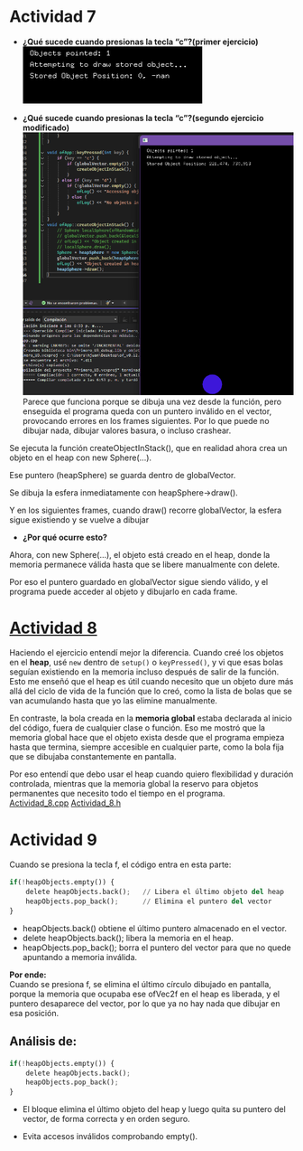 # Actividad 7     
- __¿Qué sucede cuando presionas la tecla “c”?(primer ejercicio)__  
![alt text](../Imagenes/ej7.png)

- __¿Qué sucede cuando presionas la tecla “c”?(segundo ejercicio modificado)__  
![alt text](../Imagenes/7-2.png) 
Parece que funciona porque se dibuja una vez desde la función, pero enseguida el programa queda con un puntero inválido en el vector, provocando errores en los frames siguientes. Por lo que puede no dibujar nada, dibujar valores basura, o incluso crashear.  

Se ejecuta la función createObjectInStack(), que en realidad ahora crea un objeto en el heap con new Sphere(...).  

Ese puntero (heapSphere) se guarda dentro de globalVector.  

Se dibuja la esfera inmediatamente con heapSphere->draw().  

Y en los siguientes frames, cuando draw() recorre globalVector, la esfera sigue existiendo y se vuelve a dibujar  


- __¿Por qué ocurre esto?__  

Ahora, con new Sphere(...), el objeto está creado en el heap, donde la memoria permanece válida hasta que se libere manualmente con delete.  

Por eso el puntero guardado en globalVector sigue siendo válido, y el programa puede acceder al objeto y dibujarlo en cada frame.  

# [Actividad 8](https://youtu.be/bLm0z9OoWt8)  

Haciendo el ejercicio entendí mejor la diferencia. Cuando creé los objetos en el **heap**, usé `new` dentro de `setup()` o `keyPressed()`, y vi que esas bolas seguían existiendo en la memoria incluso después de salir de la función. Esto me enseñó que el heap es útil cuando necesito que un objeto dure más allá del ciclo de vida de la función que lo creó, como la lista de bolas que se van acumulando hasta que yo las elimine manualmente.  

En contraste, la bola creada en la **memoria global** estaba declarada al inicio del código, fuera de cualquier clase o función. Eso me mostró que la memoria global hace que el objeto exista desde que el programa empieza hasta que termina, siempre accesible en cualquier parte, como la bola fija que se dibujaba constantemente en pantalla.  

Por eso entendí que debo usar el heap cuando quiero flexibilidad y duración controlada, mientras que la memoria global la reservo para objetos permanentes que necesito todo el tiempo en el programa.  
[Actividad_8.cpp](Actividad_8.cpp)
[Actividad_8.h](Actividad_8.h)

# Actividad 9

Cuando se presiona la tecla f, el código entra en esta parte:  

```py  
if(!heapObjects.empty()) {
    delete heapObjects.back();   // Libera el último objeto del heap
    heapObjects.pop_back();      // Elimina el puntero del vector
}
```

- heapObjects.back() obtiene el último puntero almacenado en el vector.  
- delete heapObjects.back(); libera la memoria en el heap.  
- heapObjects.pop_back(); borra el puntero del vector para que no quede apuntando a memoria inválida.  

__Por ende:__  
Cuando se presiona f, se elimina el último círculo dibujado en pantalla, porque la memoria que ocupaba ese ofVec2f en el heap es liberada, y el puntero desaparece del vector, por lo que ya no hay nada que dibujar en esa posición.


## Análisis de:  
```py 
if(!heapObjects.empty()) {
    delete heapObjects.back();
    heapObjects.pop_back();
}
```  
- El bloque elimina el último objeto del heap y luego quita su puntero del vector, de forma correcta y en orden seguro.  

- Evita accesos inválidos comprobando empty().  
